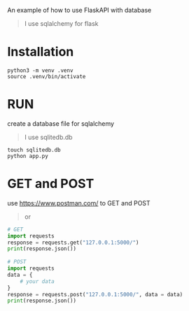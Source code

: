 An example of how to use FlaskAPI with database  
> I use sqlalchemy for flask
# Installation
```
python3 -m venv .venv  
source .venv/bin/activate  
```
# RUN
create a database file for sqlalchemy  
> I use sqlitedb.db  
```
touch sqlitedb.db  
python app.py
```

# GET and POST
use <https://www.postman.com/> to GET and POST  
> or  
```python
# GET
import requests  
response = requests.get("127.0.0.1:5000/")  
print(response.json())  
  
# POST
import requests  
data = {
    # your data
}
response = requests.post("127.0.0.1:5000/", data = data)   
print(response.json())  
```